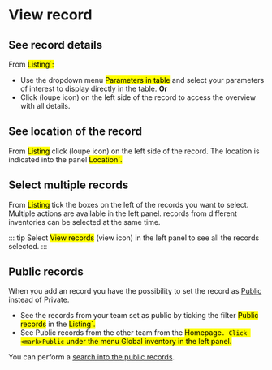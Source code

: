 # View record

## See record details
From <mark>Listing`:
* Use the dropdown menu <mark>Parameters in table</mark> and select your parameters of interest to display directly in the table.
**Or**
* Click (loupe icon) on the left side of the record to access the overview with all details.

## See location of the record
From <mark>Listing</mark> click (loupe icon) on the left side of the record. The location is indicated into the panel <mark>Location`.

## Select multiple records
From <mark>Listing</mark> tick the boxes on the left of the records you want to select. Multiple actions are available in the left panel. records from different inventories can be selected at the same time.

::: tip
Select <mark>View records</mark> (view icon) in the left panel to see all the records selected.
::: 

## Public records
When you add an record you have the possibility to set the record as [Public](/laboratory-information-management-system/add-record.html#private-public-records) instead of Private. 

* See the records from your team set as public by ticking the filter <mark>Public records</mark> in the <mark>Listing`.
* See Public records from the other team from the <mark>Homepage`. Click <mark>Public`
under the menu <mark>Global inventory</mark> in the left panel.

You can perform a [search into the public records](/laboratory-information-management-system/search-record.html#search-into-public-records).
